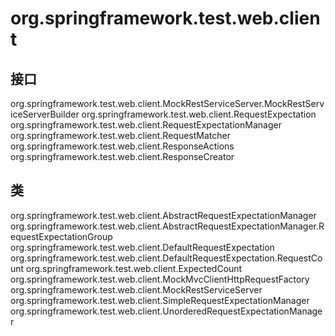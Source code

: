 # org.springframework.test.web.client

## 接口

org.springframework.test.web.client.MockRestServiceServer.MockRestServiceServerBuilder
org.springframework.test.web.client.RequestExpectation
org.springframework.test.web.client.RequestExpectationManager
org.springframework.test.web.client.RequestMatcher
org.springframework.test.web.client.ResponseActions
org.springframework.test.web.client.ResponseCreator

## 类

org.springframework.test.web.client.AbstractRequestExpectationManager
org.springframework.test.web.client.AbstractRequestExpectationManager.RequestExpectationGroup
org.springframework.test.web.client.DefaultRequestExpectation
org.springframework.test.web.client.DefaultRequestExpectation.RequestCount
org.springframework.test.web.client.ExpectedCount
org.springframework.test.web.client.MockMvcClientHttpRequestFactory
org.springframework.test.web.client.MockRestServiceServer
org.springframework.test.web.client.SimpleRequestExpectationManager
org.springframework.test.web.client.UnorderedRequestExpectationManager




